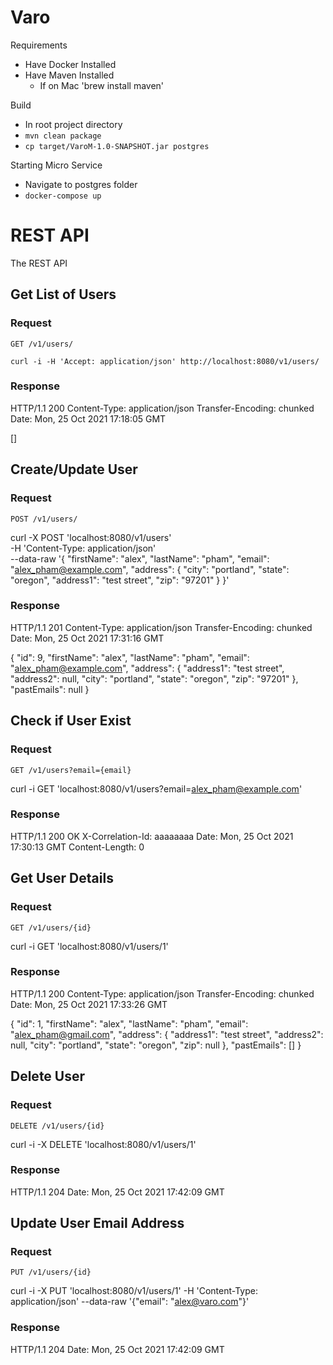 # Varo

Requirements
 - Have Docker Installed
 - Have Maven Installed
    - If on Mac 'brew install maven'

Build
- In root project directory
- `mvn clean package`
- `cp target/VaroM-1.0-SNAPSHOT.jar postgres`

Starting Micro Service
- Navigate to postgres folder
- `docker-compose up`

# REST API

The REST API

## Get List of Users

### Request
`GET /v1/users/`

    curl -i -H 'Accept: application/json' http://localhost:8080/v1/users/

### Response

  HTTP/1.1 200 
  Content-Type: application/json
  Transfer-Encoding: chunked
  Date: Mon, 25 Oct 2021 17:18:05 GMT
  
  []
  
  
## Create/Update User

### Request
`POST /v1/users/`

curl -X POST 'localhost:8080/v1/users' \
-H 'Content-Type: application/json' \
--data-raw '{
    "firstName": "alex",
    "lastName": "pham",
    "email": "alex_pham@example.com",
    "address": {
        "city": "portland",
        "state": "oregon",
        "address1": "test street",
        "zip": "97201"
    }
}'

### Response

HTTP/1.1 201 
Content-Type: application/json
Transfer-Encoding: chunked
Date: Mon, 25 Oct 2021 17:31:16 GMT

{
    "id": 9,
    "firstName": "alex",
    "lastName": "pham",
    "email": "alex_pham@example.com",
    "address": {
        "address1": "test street",
        "address2": null,
        "city": "portland",
        "state": "oregon",
        "zip": "97201"
    },
    "pastEmails": null
}

## Check if User Exist

### Request
`GET /v1/users?email={email}`

curl -i GET 'localhost:8080/v1/users?email=alex_pham@example.com' 

### Response

HTTP/1.1 200 OK
X-Correlation-Id: aaaaaaaa
Date: Mon, 25 Oct 2021 17:30:13 GMT
Content-Length: 0

## Get User Details

### Request
`GET /v1/users/{id}`

curl -i GET 'localhost:8080/v1/users/1' 

### Response

HTTP/1.1 200 
Content-Type: application/json
Transfer-Encoding: chunked
Date: Mon, 25 Oct 2021 17:33:26 GMT

{
    "id": 1,
    "firstName": "alex",
    "lastName": "pham",
    "email": "alex_pham@gmail.com",
    "address": {
        "address1": "test street",
        "address2": null,
        "city": "portland",
        "state": "oregon",
        "zip": null
    },
    "pastEmails": []
}

## Delete User

### Request
`DELETE /v1/users/{id}`

curl -i -X DELETE 'localhost:8080/v1/users/1' 

### Response

HTTP/1.1 204 
Date: Mon, 25 Oct 2021 17:42:09 GMT
## Update User Email Address

### Request
`PUT /v1/users/{id}`

curl -i -X PUT 'localhost:8080/v1/users/1' -H 'Content-Type: application/json' --data-raw '{"email": "alex@varo.com"}'

### Response

HTTP/1.1 204 
Date: Mon, 25 Oct 2021 17:42:09 GMT



